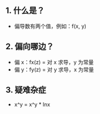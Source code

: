 ## 1. 什么是？

- 偏导数有两个值，例如：f(x, y)

## 2. 偏向哪边？

- 偏 x：fx(z) = 对 x 求导，y 为常量
- 偏 y：fy(z) = 对 y 求导，x 为常量

## 3. 疑难杂症

- x^y = x^y * lnx